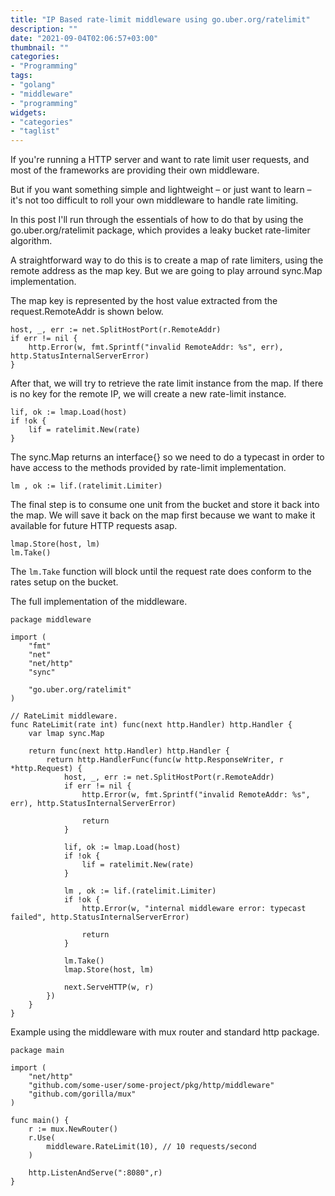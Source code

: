 ```yaml
---
title: "IP Based rate-limit middleware using go.uber.org/ratelimit"
description: ""
date: "2021-09-04T02:06:57+03:00"
thumbnail: ""
categories:
- "Programming"
tags:
- "golang"
- "middleware"
- "programming"
widgets:
- "categories"
- "taglist"
---
```


If you're running a HTTP server and want to rate limit user requests, and most of the frameworks are providing their own middleware.

But if you want something simple and lightweight – or just want to learn – it's not too difficult to roll your own middleware to handle rate limiting.

<!--more--> 

In this post I'll run through the essentials of how to do that by using the go.uber.org/ratelimit package, which provides a leaky bucket rate-limiter algorithm.

A straightforward way to do this is to create a map of rate limiters, using the remote address as the map key. But we are going to play arround sync.Map implementation.

The map key is represented by the host value extracted from the request.RemoteAddr is shown below.
```golang
host, _, err := net.SplitHostPort(r.RemoteAddr)
if err != nil {
    http.Error(w, fmt.Sprintf("invalid RemoteAddr: %s", err), http.StatusInternalServerError)
}
```

After that, we will try to retrieve the rate limit instance from the map. If there is no key for the remote IP, we will create a new rate-limit instance.
```golang
lif, ok := lmap.Load(host)
if !ok {
    lif = ratelimit.New(rate)
}
```

The sync.Map returns an interface{} so we need to do a typecast in order to have access to the methods provided by rate-limit implementation.
```golang
lm , ok := lif.(ratelimit.Limiter)
```

The final step is to consume one unit from the bucket and store it back into the map. We will save it back on the map first because we want to make it available for future HTTP requests asap.
```golang
lmap.Store(host, lm)
lm.Take()
```

The `lm.Take` function will block until the request rate does conform to the rates setup on the bucket.

The full implementation of the middleware.
```golang
package middleware

import (
	"fmt"
	"net"
	"net/http"
	"sync"

	"go.uber.org/ratelimit"
)

// RateLimit middleware.
func RateLimit(rate int) func(next http.Handler) http.Handler {
	var lmap sync.Map

	return func(next http.Handler) http.Handler {
		return http.HandlerFunc(func(w http.ResponseWriter, r *http.Request) {
			host, _, err := net.SplitHostPort(r.RemoteAddr)
			if err != nil {
				http.Error(w, fmt.Sprintf("invalid RemoteAddr: %s", err), http.StatusInternalServerError)

				return
			}

			lif, ok := lmap.Load(host)
			if !ok {
				lif = ratelimit.New(rate)
			}

			lm , ok := lif.(ratelimit.Limiter)
			if !ok {
			    http.Error(w, "internal middleware error: typecast failed", http.StatusInternalServerError)

			    return
			}

			lm.Take()
			lmap.Store(host, lm)

			next.ServeHTTP(w, r)
		})
	}
}
```

Example using the middleware with mux router and standard http package.

```golang
package main

import (
	"net/http"
	"github.com/some-user/some-project/pkg/http/middleware"
	"github.com/gorilla/mux"
)

func main() {
	r := mux.NewRouter()
	r.Use(
		middleware.RateLimit(10), // 10 requests/second
	)

	http.ListenAndServe(":8080",r)
}
```


